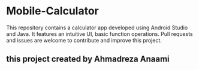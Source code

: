 # Mobile-Calculator

This repository contains a calculator app developed using Android Studio and Java. It features an intuitive UI, basic function operations. Pull requests and issues are welcome to contribute and improve this project.


## this project created by Ahmadreza Anaami
